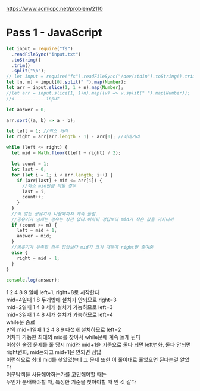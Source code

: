 https://www.acmicpc.net/problem/2110

# Pass 1 - JavaScript
~~~javascript
let input = require("fs")
  .readFileSync("input.txt")
  .toString()
  .trim()
  .split("\n");
// let input = require("fs").readFileSync("/dev/stdin").toString().trim().split('\n');
let [n, m] = input[0].split(" ").map(Number);
let arr = input.slice(1, 1 + n).map(Number);
//let arr = input.slice(1, 1+n).map((v) => v.split(" ").map(Number));
//<------------input

let answer = 0;

arr.sort((a, b) => a - b);

let left = 1; //최소 거리
let right = arr[arr.length - 1] - arr[0]; //최대거리

while (left <= right) {
  let mid = Math.floor((left + right) / 2);

  let count = 1;
  let last = 0;
  for (let i = 1; i < arr.length; i++) {
    if (arr[last] + mid <= arr[i]) {
      //최소 mid만큼 띄울 경우
      last = i;
      count++;
    }
  }
  //딱 맞는 공유기가 나올때까지 계속 돌림.
  //공유기가 넘치는 경우는 상관 없다.어차피 정답보다 mid가 작은 값을 가지니까
  if (count >= m) {
    left = mid + 1;
    answer = mid;
  }
  //공유기가 부족할 경우 정답보다 mid가 크기 때문에 right만 줄여줌
  else {
    right = mid - 1;
  }
}

console.log(answer);

~~~

1 2 4 8 9 일때 left=1, right=8로 시작한다  
mid=4일때 1 8 두개밖에 설치가 안되므로 right=3  
mid=2일때 1 4 8 세개 설치가 가능하므로 left=3  
mid=3일때 1 4 8 세개 설치가 가능하므로 left=4  
while문 종료  
만약 mid=1일때 1 2 4 8 9 다섯개 설치하므로 left=2  
어차피 가능한 최대의 mid를 찾아서 while문에 계속 돌게 된다  
이상한 술집 문제를 풀 당시 mid와 mid+1을 기준으로 둘다 되면 left변화, 둘다 안되면 right변화, mid는되고 mid+1은 안되면 정답  
이런식으로 최대 mid를 찾았었는데 그 문제 또한 이 풀이대로 풀었으면 된다는걸 알았다  
이분탐색을 사용해야하는가를 고민해야할 때는  
무언가 분배해야할 때, 특정한 기준을 찾아야할 때 인 것 같다  
